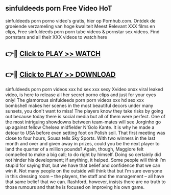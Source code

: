 ## sinfuldeeds porn Free Video HoT 

sinfuldeeds porn porno video's gratis, hier op Pornhub.com. Ontdek de groeiende verzameling van hoge kwaliteit Meest Relevant XXX films en clips,
Free sinfuldeeds porn porn tube videos & pornstar sex videos. Find pornstars and all their XXX videos to watch here


## 👉🔴 [Click to PLAY >> WATCH](http://us.freeplayer.one?title=sinfuldeeds_porn&ref=16D)

## 👉🔴 [Click to PLAY >> DOWNLOAD](http://us.freeplayer.one?title=sinfuldeeds_porn&ref=16D)


sinfuldeeds porn porn videos xxx hd sex xxx sexy Xvideo xnxx viral leaked video, is here to release all her secret porno clips and just for your eyes only! The glamorous sinfuldeeds porn porn videos xxx hd sex xxx bombshell makes her scenes in the most beautiful decors under many sunsets, you don't want to miss! The players know they take risks by going out because today there is social media but all of them were perfect. One of the most intriguing showdowns between team-mates will see Jorginho go up against fellow Chelsea midfielder N'Golo Kante. It is why he made a detour to USA before even setting foot on Polish soil. That first meeting was close to four hours, Sousa tells Sky Sports. With two winners in the last month and over and given away in prizes, could you be the next player to land the quarter of a million pounds? Again, though, Maggiore felt compelled to make a big call; to do right by himself. Doing so certainly did not hinder his development; if anything, it helped. Some people will think I’m stupid for saying that, but we have that belief and confidence that we can win it. Not many people on the outside will think that but I’m sure everyone in this dressing room – the players, the staff and the management – all have that same belief that we can. Rashford, however, insists there are no truth to those rumours and that he is focused on improving his own game.